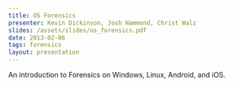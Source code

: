 ```yaml
---
title: OS Forensics
presenter: Kevin Dickinson, Josh Hammond, Christ Walz
slides: /assets/slides/os_forensics.pdf
date: 2013-02-06
tags: forensics
layout: presentation
---
```

An introduction to Forensics on Windows, Linux, Android, and iOS.
